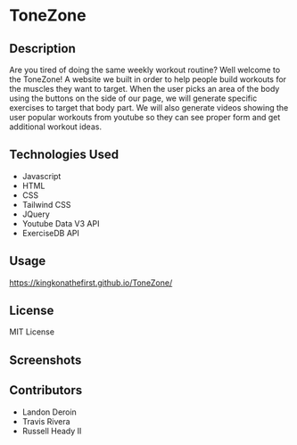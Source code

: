 # ToneZone

## Description
Are you tired of doing the same weekly workout routine? Well welcome to the ToneZone! A website we built in order to help people build workouts for the muscles they want to target. When the user picks an area of the body using the buttons on the side of our page, we will generate specific exercises to target that body part. We will also generate videos showing the user popular workouts from youtube so they can see proper form and get additional workout ideas.

## Technologies Used

* Javascript
* HTML
* CSS
* Tailwind CSS
* JQuery
* Youtube Data V3 API
* ExerciseDB API

## Usage
https://kingkonathefirst.github.io/ToneZone/

## License
MIT License

## Screenshots


## Contributors
* Landon Deroin
* Travis Rivera
* Russell Heady II